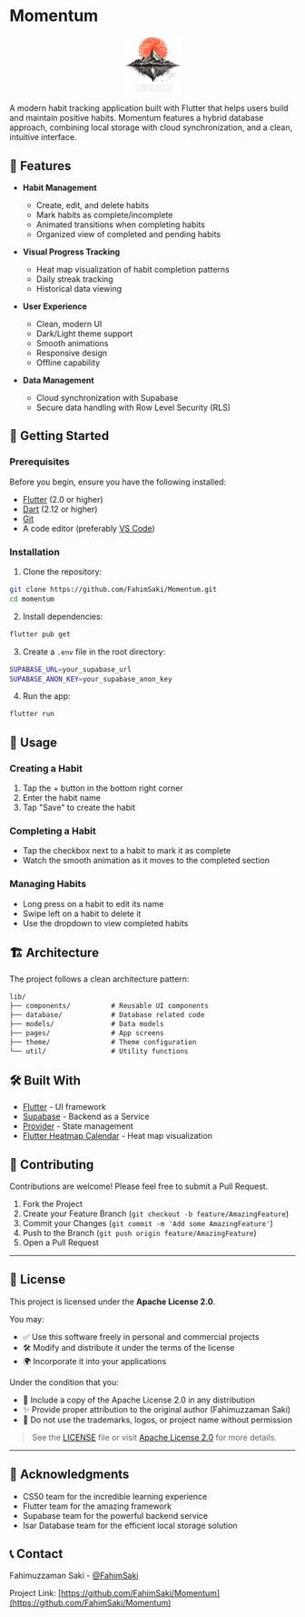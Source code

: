 # Momentum

<p align="center">
  <picture>
    <source media="(prefers-color-scheme: dark)" srcset="assets/images/momentum_app_logo_dark.png">
    <source media="(prefers-color-scheme: light)" srcset="assets/images/momentum_app_logo_light.png">
    <img src="assets/images/momentum_app_logo_dark.png" width="100" alt="Momentum Logo"/>
  </picture>
</p>

A modern habit tracking application built with Flutter that helps users build and maintain positive habits. Momentum features a hybrid database approach, combining local storage with cloud synchronization, and a clean, intuitive interface.

## 🌟 Features

- **Habit Management**
  - Create, edit, and delete habits
  - Mark habits as complete/incomplete
  - Animated transitions when completing habits
  - Organized view of completed and pending habits

- **Visual Progress Tracking**
  - Heat map visualization of habit completion patterns
  - Daily streak tracking
  - Historical data viewing

- **User Experience**
  - Clean, modern UI
  - Dark/Light theme support
  - Smooth animations
  - Responsive design
  - Offline capability

- **Data Management**
  - Cloud synchronization with Supabase
  - Secure data handling with Row Level Security (RLS)

## 🚀 Getting Started

### Prerequisites

Before you begin, ensure you have the following installed:

- [Flutter](https://flutter.dev/docs/get-started/install) (2.0 or higher)
- [Dart](https://dart.dev/get-dart) (2.12 or higher)
- [Git](https://git-scm.com/downloads)
- A code editor (preferably [VS Code](https://code.visualstudio.com/))

### Installation

1. Clone the repository:

```sh
git clone https://github.com/FahimSaki/Momentum.git
cd momentum
```

2. Install dependencies:

```sh
flutter pub get
```

3. Create a `.env` file in the root directory:

```sh
SUPABASE_URL=your_supabase_url
SUPABASE_ANON_KEY=your_supabase_anon_key
```

4. Run the app:

```sh
flutter run
```

## 📱 Usage

### Creating a Habit

1. Tap the + button in the bottom right corner
2. Enter the habit name
3. Tap "Save" to create the habit

### Completing a Habit

- Tap the checkbox next to a habit to mark it as complete
- Watch the smooth animation as it moves to the completed section

### Managing Habits

- Long press on a habit to edit its name
- Swipe left on a habit to delete it
- Use the dropdown to view completed habits

## 🏗️ Architecture

The project follows a clean architecture pattern:

```
lib/
├── components/          # Reusable UI components
├── database/            # Database related code
├── models/              # Data models
├── pages/               # App screens
├── theme/               # Theme configuration
└── util/                # Utility functions
```

## 🛠️ Built With

- [Flutter](https://flutter.dev/) - UI framework
- [Supabase](https://supabase.io/) - Backend as a Service
- [Provider](https://pub.dev/packages/provider) - State management
- [Flutter Heatmap Calendar](https://pub.dev/packages/flutter_heatmap_calendar) - Heat map visualization

## 🤝 Contributing

Contributions are welcome! Please feel free to submit a Pull Request.

1. Fork the Project
2. Create your Feature Branch (`git checkout -b feature/AmazingFeature`)
3. Commit your Changes (`git commit -m 'Add some AmazingFeature'`)
4. Push to the Branch (`git push origin feature/AmazingFeature`)
5. Open a Pull Request

---

## 📄 License

This project is licensed under the **Apache License 2.0**.

You may:

- ✅ Use this software freely in personal and commercial projects  
- 🛠️ Modify and distribute it under the terms of the license  
- 🌍 Incorporate it into your applications  

Under the condition that you:

- 🔐 Include a copy of the Apache License 2.0 in any distribution  
- ✨ Provide proper attribution to the original author (Fahimuzzaman Saki)  
- 🚫 Do not use the trademarks, logos, or project name without permission  

> See the [LICENSE](LICENSE) file or visit [Apache License 2.0](https://www.apache.org/licenses/LICENSE-2.0) for more details.

---

## 🙏 Acknowledgments

- CS50 team for the incredible learning experience  
- Flutter team for the amazing framework  
- Supabase team for the powerful backend service  
- Isar Database team for the efficient local storage solution

## 📞 Contact

Fahimuzzaman Saki - [@FahimSaki](https://github.com/FahimSaki)

Project Link: [https://github.com/FahimSaki/Momentum](https://github.com/FahimSaki/Momentum)
